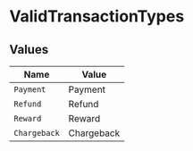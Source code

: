 # ValidTransactionTypes


## Values

| Name         | Value        |
| ------------ | ------------ |
| `Payment`    | Payment      |
| `Refund`     | Refund       |
| `Reward`     | Reward       |
| `Chargeback` | Chargeback   |